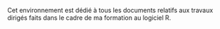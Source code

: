 Cet environnement est dédié à tous les documents relatifs aux travaux dirigés faits dans le cadre de ma formation au logiciel R.

